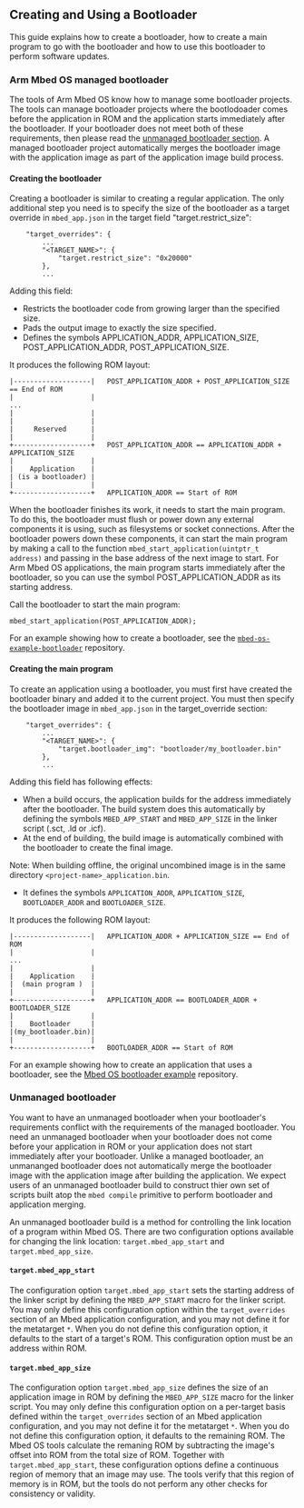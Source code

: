 ## Creating and Using a Bootloader

This guide explains how to create a bootloader, how to create a main program to go with the bootloader and how to use this bootloader to perform software updates.

### Arm Mbed OS managed bootloader

The tools of Arm Mbed OS know how to manage some bootloader projects. The tools can manage bootloader projects where the bootlodoader comes before the application in ROM and the application starts immediately after the bootloader. If your bootloader does not meet both of these requirements, then please read the [unmanaged bootloader section](#unmanaged-bootloader). A managed bootloader project automatically merges the bootloader image with the application image as part of the application image build process.

#### Creating the bootloader

Creating a bootloader is similar to creating a regular application. The only additional step you need is to specify the size of the bootloader as a target override in `mbed_app.json` in the target field "target.restrict_size":

```
    "target_overrides": {
        ...
        "<TARGET_NAME>": {
            "target.restrict_size": "0x20000"
        },
        ...
```

Adding this field:

* Restricts the bootloader code from growing larger than the specified size.
* Pads the output image to exactly the size specified.
* Defines the symbols APPLICATION_ADDR, APPLICATION_SIZE, POST_APPLICATION_ADDR, POST_APPLICATION_SIZE.

It produces the following ROM layout:

```
|-------------------|   POST_APPLICATION_ADDR + POST_APPLICATION_SIZE == End of ROM
|                   |
...
|                   |
|                   |
|     Reserved      |
|                   |
+-------------------+   POST_APPLICATION_ADDR == APPLICATION_ADDR + APPLICATION_SIZE
|                   |
|    Application    |
| (is a bootloader) |
|                   |
+-------------------+   APPLICATION_ADDR == Start of ROM
```

When the bootloader finishes its work, it needs to start the main program. To do this, the bootloader must flush or power down any external components it is using, such as filesystems or socket connections. After the bootloader powers down these components, it can start the main program by making a call to the function `mbed_start_application(uintptr_t address)` and passing in the base address of the next image to start. For Arm Mbed OS applications, the main program starts immediately after the bootloader, so you can use the symbol POST_APPLICATION_ADDR as its starting address.

Call the bootloader to start the main program:

```
mbed_start_application(POST_APPLICATION_ADDR);
```

For an example showing how to create a bootloader, see the [`mbed-os-example-bootloader`](https://github.com/armmbed/mbed-os-example-bootloader) repository.

#### Creating the main program

To create an application using a bootloader, you must first have created the bootloader binary and added it to the current project. You must then specify the bootloader image in `mbed_app.json` in the target_override section:

```
    "target_overrides": {
        ...
        "<TARGET_NAME>": {
            "target.bootloader_img": "bootloader/my_bootloader.bin"
        },
        ...
```

Adding this field has following effects:

* When a build occurs, the application builds for the address immediately after the bootloader. The build system does this automatically by defining the symbols `MBED_APP_START` and `MBED_APP_SIZE` in the linker script (.sct, .ld or .icf).
* At the end of building, the build image is automatically combined with the bootloader to create the final image.

Note: When building offline, the original uncombined image is in the same directory `<project-name>_application.bin`.

* It defines the symbols `APPLICATION_ADDR`, `APPLICATION_SIZE`, `BOOTLOADER_ADDR` and `BOOTLOADER_SIZE`.

It produces the following ROM layout:

```
|-------------------|   APPLICATION_ADDR + APPLICATION_SIZE == End of ROM
|                   |
...
|                   |
|    Application    |
|  (main program )  |
|                   |
+-------------------+   APPLICATION_ADDR == BOOTLOADER_ADDR + BOOTLOADER_SIZE
|                   |
|    Bootloader     |
|(my_bootloader.bin)|
|                   |
+-------------------+   BOOTLOADER_ADDR == Start of ROM
```

For an example showing how to create an application that uses a bootloader, see the [Mbed OS bootloader example](https://github.com/armmbed/mbed-os-example-bootloader-blinky) repository.

### Unmanaged bootloader

You want to have an unmanaged bootloader when your bootloader's requirements conflict with the requirements of the managed bootloader. You need an unmanaged bootloader when your bootloader does not come before your application in ROM or your application does not start immediately after your bootloader. Unlike a managed bootloader, an unmananged bootloader does not automatically merge the bootloader image with the application image after building the application. We expect users of an unmanaged bootloader build to construct thier own set of scripts built atop the `mbed compile` primitive to perform bootloader and application merging.

An unmanaged bootloader build is a method for controlling the link location of a program within Mbed OS. There are two configuration options available for changing the link location: `target.mbed_app_start` and `target.mbed_app_size`.

#### `target.mbed_app_start`

The configuration option `target.mbed_app_start` sets the starting address of the linker script by defining the `MBED_APP_START` macro for the linker script. You may only define this configuration option within the `target_overrides` section of an Mbed application configuration, and you may not define it for the metatarget `*`. When you do not define this configuration option, it defaults to the start of a target's ROM. This configuration option must be an address within ROM.

#### `target.mbed_app_size`

The configuration option `target.mbed_app_size` defines the size of an application image in ROM by defining the `MBED_APP_SIZE` macro for the linker script. You may only define this configuration option on a per-target basis defined within the `target_overrides` section of an Mbed application configuration, and you may not define it for the metatarget `*`. When you do not define this configuration option, it defaults to the remaining ROM. The Mbed OS tools calculate the remaning ROM by subtracting the image's offset into ROM from the total size of ROM. Together with `target.mbed_app_start`, these configuration options define a continuous region of memory that an image may use. The tools verify that this region of memory is in ROM, but the tools do not perform any other checks for consistency or validity.
